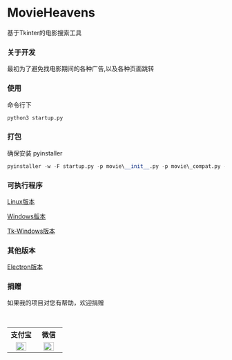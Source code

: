 # MovieHeavens

基于Tkinter的电影搜索工具

### 关于开发
最初为了避免找电影期间的各种广告,以及各种页面跳转


### 使用

命令行下

```python
python3 startup.py
```

### 打包

确保安装 pyinstaller

```python
pyinstaller -w -F startup.py -p movie\__init__.py -p movie\_compat.py -p movie\searchers\__init__.py -p movie\searchers\movie_heaven.py -p movie\searchers\search_movie_parent.py -p movie\searchers\tl95.py -i movie.ico
```

### 可执行程序

[Linux版本](https://pan.baidu.com/s/1Pd3NrJRmsPeZmJrIbCxJAA)

[Windows版本](https://pan.baidu.com/s/1xVwUSlA4mAp-YQjPSUirlw)

[Tk-Windows版本](https://pan.baidu.com/s/1tYK7ca1GWONaLKKSekfYPw)

### 其他版本

[Electron版本](https://github.com/lt94/electron-searchMovies)

### 捐赠

如果我的项目对您有帮助，欢迎捐赠

<table>
  <tr>
    <th width="50%">支付宝</th>
    <th width="50%">微信</th>
  </tr>
  <tr></tr>
  <tr align="center">
    <td><img width="70%" src="http://ww1.sinaimg.cn/large/006wYWbGly1fm10itkjb6j30aj0a9t8w.jpg"></td>
    <td><img width="70%" src="http://ww1.sinaimg.cn/large/006wYWbGly1fm10jihygsj309r09tglw.jpg"></td>
  </tr>
</table>
